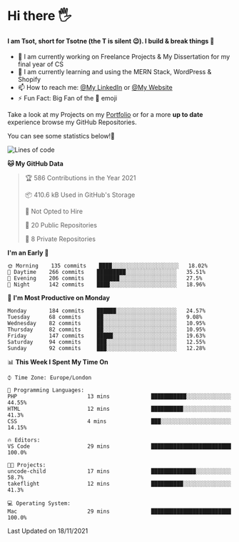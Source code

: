 # Hi there :raised_hand_with_fingers_splayed:
#### I am Tsot, short for Tsotne (the T is silent :wink:). I build & break things :space_invader:
- :telescope: I am currently working on Freelance Projects & My Dissertation for my final year of CS
- :seedling: I am currently learning and using the MERN Stack, WordPress & Shopify
- :mailbox: How to reach me: [@My LinkedIn](https://www.linkedin.com/in/tsotne-gvadzabia/) or [@My Website](https://tsotnegvadzabia.me/contact)
- :zap: Fun Fact: Big Fan of the :space_invader: emoji

Take a look at my Projects on my [Portfolio](https://tsotne.co.uk/) or for a more **up to date** experience browse my GitHub Repositories.

You can see some statistics below!:space_invader:
<!--START_SECTION:waka-->
![Lines of code](https://img.shields.io/badge/From%20Hello%20World%20I%27ve%20Written-3.5%20million%20lines%20of%20code-blue)

**🐱 My GitHub Data** 

> 🏆 586 Contributions in the Year 2021
 > 
> 📦 410.6 kB Used in GitHub's Storage 
 > 
> 🚫 Not Opted to Hire
 > 
> 📜 20 Public Repositories 
 > 
> 🔑 8 Private Repositories  
 > 
**I'm an Early 🐤** 

```text
🌞 Morning    135 commits    ████░░░░░░░░░░░░░░░░░░░░░   18.02% 
🌆 Daytime    266 commits    █████████░░░░░░░░░░░░░░░░   35.51% 
🌃 Evening    206 commits    ███████░░░░░░░░░░░░░░░░░░   27.5% 
🌙 Night      142 commits    ████░░░░░░░░░░░░░░░░░░░░░   18.96%

```
📅 **I'm Most Productive on Monday** 

```text
Monday       184 commits    ██████░░░░░░░░░░░░░░░░░░░   24.57% 
Tuesday      68 commits     ██░░░░░░░░░░░░░░░░░░░░░░░   9.08% 
Wednesday    82 commits     ██░░░░░░░░░░░░░░░░░░░░░░░   10.95% 
Thursday     82 commits     ██░░░░░░░░░░░░░░░░░░░░░░░   10.95% 
Friday       147 commits    █████░░░░░░░░░░░░░░░░░░░░   19.63% 
Saturday     94 commits     ███░░░░░░░░░░░░░░░░░░░░░░   12.55% 
Sunday       92 commits     ███░░░░░░░░░░░░░░░░░░░░░░   12.28%

```


📊 **This Week I Spent My Time On** 

```text
⌚︎ Time Zone: Europe/London

💬 Programming Languages: 
PHP                      13 mins             ███████████░░░░░░░░░░░░░░   44.55% 
HTML                     12 mins             ██████████░░░░░░░░░░░░░░░   41.3% 
CSS                      4 mins              ███░░░░░░░░░░░░░░░░░░░░░░   14.15%

🔥 Editors: 
VS Code                  29 mins             █████████████████████████   100.0%

🐱‍💻 Projects: 
uncode-child             17 mins             ██████████████░░░░░░░░░░░   58.7% 
takeflight               12 mins             ██████████░░░░░░░░░░░░░░░   41.3%

💻 Operating System: 
Mac                      29 mins             █████████████████████████   100.0%

```


 Last Updated on 18/11/2021
<!--END_SECTION:waka-->
